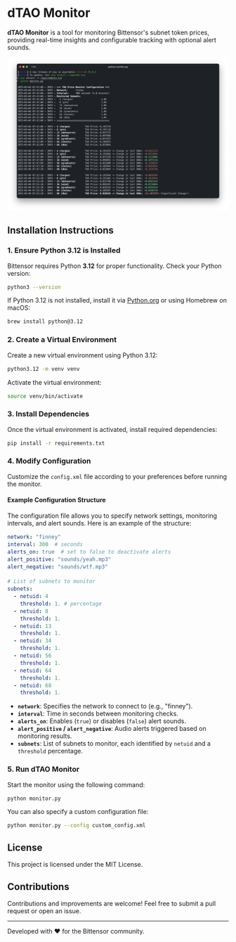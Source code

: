 # dTAO Monitor

**dTAO Monitor** is a tool for monitoring Bittensor's subnet token prices, providing real-time insights and configurable tracking with optional alert sounds.

![Screenshot](assets/screens/screenshot_1.png)

## Installation Instructions

### **1. Ensure Python 3.12 is Installed**
Bittensor requires Python **3.12** for proper functionality.
Check your Python version:
```sh
python3 --version
```
If Python 3.12 is not installed, install it via [Python.org](https://www.python.org/downloads/) or using Homebrew on macOS:
```sh
brew install python@3.12
```

### **2. Create a Virtual Environment**
Create a new virtual environment using Python 3.12:
```sh
python3.12 -m venv venv
```
Activate the virtual environment:
```sh
source venv/bin/activate
```

### **3. Install Dependencies**
Once the virtual environment is activated, install required dependencies:
```sh
pip install -r requirements.txt
```

### **4. Modify Configuration**
Customize the `config.xml` file according to your preferences before running the monitor.

#### **Example Configuration Structure**
The configuration file allows you to specify network settings, monitoring intervals, and alert sounds.
Here is an example of the structure:

```yaml
network: "finney"
interval: 300  # seconds
alerts_on: true  # set to false to deactivate alerts
alert_positive: "sounds/yeah.mp3"
alert_negative: "sounds/wtf.mp3"

# List of subnets to monitor
subnets:
  - netuid: 4
    threshold: 1. # percentage
  - netuid: 8
    threshold: 1.
  - netuid: 13
    threshold: 1. 
  - netuid: 34
    threshold: 1.
  - netuid: 56
    threshold: 1.
  - netuid: 64
    threshold: 1. 
  - netuid: 68
    threshold: 1. 
```

- **`network`**: Specifies the network to connect to (e.g., "finney").
- **`interval`**: Time in seconds between monitoring checks.
- **`alerts_on`**: Enables (`true`) or disables (`false`) alert sounds.
- **`alert_positive` / `alert_negative`**: Audio alerts triggered based on monitoring results.
- **`subnets`**: List of subnets to monitor, each identified by `netuid` and a `threshold` percentage.

### **5. Run dTAO Monitor**
Start the monitor using the following command:
```sh
python monitor.py
```

You can also specify a custom configuration file:
```sh
python monitor.py --config custom_config.xml
```

## **License**
This project is licensed under the MIT License.

## **Contributions**
Contributions and improvements are welcome! Feel free to submit a pull request or open an issue.

---
Developed with ❤️ for the Bittensor community.

